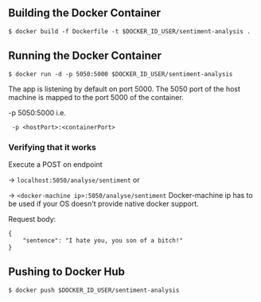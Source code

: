 ## Building the Docker Container

```
$ docker build -f Dockerfile -t $DOCKER_ID_USER/sentiment-analysis .
```

## Running the Docker Container

```
$ docker run -d -p 5050:5000 $DOCKER_ID_USER/sentiment-analysis
```

The app is listening by default on port 5000. The 5050 port of the host machine is mapped to the port 5000 of the container.

-p 5050:5000 i.e.

``` -p <hostPort>:<containerPort>```

### Verifying that it works

Execute a POST on endpoint 

-> `localhost:5050/analyse/sentiment` or 

-> `<docker-machine ip>:5050/analyse/sentiment` Docker-machine ip has to be used if your OS doesn't provide native docker support. 

Request body:

```
{
    "sentence": "I hate you, you son of a bitch!"
}
```

## Pushing to Docker Hub

```
$ docker push $DOCKER_ID_USER/sentiment-analysis
```